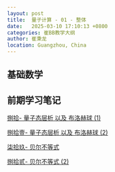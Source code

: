 ```yaml
---
layout: post
title:  量子计算 - 01 - 整体
date:   2025-03-10 17:10:13 +0800
categories: 崔BB教学大纲
author: 崔秉龙
location: Guangzhou, China
---
```


## 基础数学



## 前期学习笔记

[捌拾- 量子态层析 以及 布洛赫球 (1)](https://berrybc.github.io/%E4%B8%89%E4%B8%96%E4%B9%A6%E8%AE%B0%E5%BD%95/80-Quantum_state_tomography_Bloch_Sphere_1/)

[捌拾壹- 量子态层析 以及 布洛赫球 (2)](https://berrybc.github.io/%E4%B8%89%E4%B8%96%E4%B9%A6%E8%AE%B0%E5%BD%95/81-Quantum_state_tomography_Bloch_Sphere_2/)

[柒拾玖- 贝尔不等式](https://berrybc.github.io/%E4%B8%89%E4%B8%96%E4%B9%A6%E8%AE%B0%E5%BD%95/79-Bell_s-inequality/)

[捌拾贰- 贝尔不等式 (2)](https://berrybc.github.io/%E4%B8%89%E4%B8%96%E4%B9%A6%E8%AE%B0%E5%BD%95/82-Bell_s-inequality_2/)